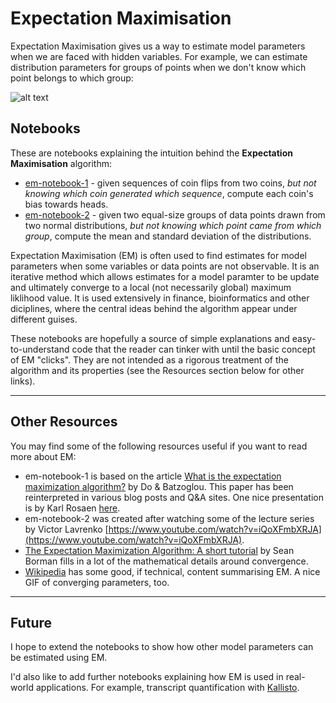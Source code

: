 # Expectation Maximisation

Expectation Maximisation gives us a way to estimate model parameters when we are faced with hidden variables. For example, we can estimate distribution parameters for groups of points when we don't know which point belongs to which group:

![alt text](https://github.com/ajcr/em-explanation/blob/master/assets/em-red-blue-20-iterations.png)

## Notebooks

These are notebooks explaining the intuition behind the **Expectation Maximisation** algorithm:

- [em-notebook-1](https://github.com/ajcr/em-explanation/blob/master/em-notebook-1.ipynb) - given sequences of coin flips from two coins, *but not knowing which coin generated which sequence*, compute each coin's bias towards heads.
- [em-notebook-2](https://github.com/ajcr/em-explanation/blob/master/em-notebook-2.ipynb) - given two equal-size groups of data points drawn from two normal distributions, *but not knowing which point came from which group*, compute the mean and standard deviation of the distributions.


Expectation Maximisation (EM) is often used to find estimates for model parameters when some variables or data points are not observable. It is an iterative method which allows estimates for a model paramter to be update and ultimately converge to a local (not necessarily global) maximum liklihood value. It is used extensively in finance, bioinformatics and other diciplines, where the central ideas behind the algorithm appear under different guises.

These notebooks are hopefully a source of simple explanations and easy-to-understand code that the reader can tinker with until the basic concept of EM "clicks". They are not intended as a rigorous treatment of the algorithm and its properties (see the Resources section below for other links).

---

## Other Resources

You may find some of the following resources useful if you want to read more about EM:

- em-notebook-1 is based on the article [What is the expectation maximization algorithm?](https://www.nature.com/nbt/journal/v26/n8/pdf/nbt1406.pdf) by Do & Batzoglou. This paper has been reinterpreted in various blog posts and Q&A sites. One nice presentation is by Karl Rosaen [here](http://karlrosaen.com/ml/notebooks/em-coin-flips/).
- em-notebook-2 was created after watching some of the lecture series by Victor Lavrenko [https://www.youtube.com/watch?v=iQoXFmbXRJA](https://www.youtube.com/watch?v=iQoXFmbXRJA).
- [The Expectation Maximization Algorithm: A short tutorial](https://www.cs.utah.edu/~piyush/teaching/EM_algorithm.pdf) by Sean Borman fills in a lot of the mathematical details around convergence.
- [Wikipedia](https://en.wikipedia.org/wiki/Expectation%E2%80%93maximization_algorithm) has some good, if technical, content summarising EM. A nice GIF of converging parameters, too.

---

## Future

I hope to extend the notebooks to show how other model parameters can be estimated using EM.

I'd also like to add further notebooks explaining how EM is used in real-world applications. For example, transcript quantification with [Kallisto](https://pachterlab.github.io/kallisto/).
